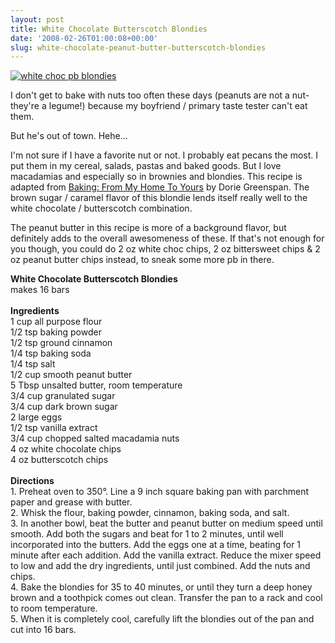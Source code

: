 ```yaml
---
layout: post
title: White Chocolate Butterscotch Blondies
date: '2008-02-26T01:00:08+00:00'
slug: white-chocolate-peanut-butter-butterscotch-blondies
---
```

<a href="http://www.flickr.com/photos/kstar810/2285185829/"><img src="http://farm4.static.flickr.com/3074/2285185829_fe1368aa22.jpg?v=0" alt="white choc pb blondies" /></a>

I don't get to bake with nuts too often these days (peanuts are not a nut- they're a legume!) because my boyfriend / primary taste tester can't eat them. 

But he's out of town. Hehe...

I'm not sure if I have a favorite nut or not. I probably eat pecans the most. I put them in my cereal, salads, pastas and baked goods. But I love macadamias and especially so in brownies and blondies. This recipe is adapted from <a href="http://astore.amazon.com/thechocolatpe-20/detail/0618443363/103-8370542-8519815">Baking: From My Home To Yours</a> by Dorie Greenspan. The brown sugar / caramel flavor of this blondie lends itself really well to the white chocolate / butterscotch combination. 

The peanut butter in this recipe is more of a background flavor, but definitely adds to the overall awesomeness of these. If that's not enough for you though, you could do 2 oz white choc chips, 2 oz bittersweet chips & 2 oz peanut butter chips instead, to sneak some more pb in there.

<div class="recipe">
<strong>White Chocolate Butterscotch Blondies</strong><br>
makes 16 bars<br>
<br>
<strong>Ingredients</strong><br>
1 cup all purpose flour<br>
1/2 tsp baking powder<br>
1/2 tsp ground cinnamon<br>
1/4 tsp baking soda<br>
1/4 tsp salt<br>
1/2 cup smooth peanut butter<br>
5 Tbsp unsalted butter, room temperature<br>
3/4 cup granulated sugar<br>
3/4 cup dark brown sugar<br>
2 large eggs<br>
1/2 tsp vanilla extract<br>
3/4 cup chopped salted macadamia nuts<br>
4 oz white chocolate chips<br>
4 oz butterscotch chips<br>
<br>
<strong>Directions</strong><br>
1. Preheat oven to 350&#176;. Line a 9 inch square baking pan with parchment paper and grease with butter.<br>
2. Whisk the flour, baking powder, cinnamon, baking soda, and salt.<br>
3. In another bowl, beat the butter and peanut butter on medium speed until smooth. Add both the sugars and beat for 1 to 2 minutes, until well incorporated into the butters. Add the eggs one at a time, beating for 1 minute after each addition. Add the vanilla extract. Reduce the mixer speed to low and add the dry ingredients, until just combined. Add the nuts and chips.<br>
4. Bake the blondies for 35 to 40 minutes, or until they turn a deep honey brown and a toothpick comes out clean. Transfer the pan to a rack and cool to room temperature.<br>
5. When it is completely cool, carefully lift the blondies out of the pan and cut into 16 bars.
</div>
